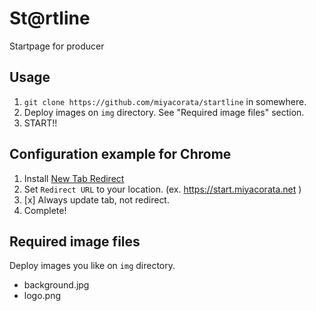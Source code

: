 # St@rtline

Startpage for producer

## Usage

1. `git clone https://github.com/miyacorata/startline` in somewhere.
1. Deploy images on `img` directory. See "Required image files" section.
1. START!!

## Configuration example for Chrome

1. Install [New Tab Redirect](https://chrome.google.com/webstore/detail/new-tab-redirect/icpgjfneehieebagbmdbhnlpiopdcmna)
1. Set `Redirect URL` to your location. (ex. https://start.miyacorata.net )
1. [x] Always update tab, not redirect.
1. Complete!

## Required image files

Deploy images you like on `img` directory.

* background.jpg  
* logo.png
